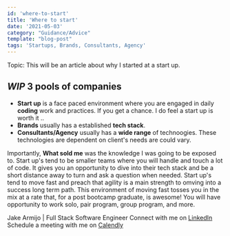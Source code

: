 ```yaml
---
id: 'where-to-start'
title: 'Where to start'
date: '2021-05-03'
category: "Guidance/Advice"
template: "blog-post"
tags: 'Startups, Brands, Consultants, Agency'
---
```

Topic: This will be an article about why I started at a start up.
## *WIP* 3 pools of companies
- **Start up** is a face paced environment where you are engaged in daily **coding** work and practices. If you get a chance. I do feel a start up is worth it ..
- **Brands** usually has a established **tech stack**.
- **Consultants/Agency** usually has a **wide range** of technoogies. These technologies are dependent on client's needs are could vary.

Importantly, **What sold me** was the knowledge I was going to be exposed to. Start up's tend to be smaller teams where you will handle and touch a lot of code. It gives you an opportunity to dive into their tech stack and be a short distance away to turn and ask a question when needed. Start up's tend to move fast and preach that agility is a main strength to omving into a success long term path. This environment of moving fast tosses you in the mix at a rate that, for a post bootcamp graduate, is awesome! You will have opportunity to work solo, pair program, group program, and more. 

Jake Armijo <bold>|</bold> Full Stack Software Engineer
Connect with me on <bold><a href='https://www.linkedin.com/in/jake-armijo/'>LinkedIn</a></bold>
Schedule a meeting with me on <bold><a href='https://calendly.com/armijojake/meeting'>Calendly</a></bold>